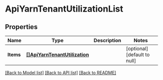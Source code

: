# ApiYarnTenantUtilizationList

## Properties
Name | Type | Description | Notes
------------ | ------------- | ------------- | -------------
**Items** | [**[]ApiYarnTenantUtilization**](ApiYarnTenantUtilization.md) |  | [optional] [default to null]

[[Back to Model list]](../README.md#documentation-for-models) [[Back to API list]](../README.md#documentation-for-api-endpoints) [[Back to README]](../README.md)

